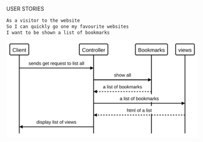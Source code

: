 USER STORIES

```
As a visitor to the website
So I can quickly go one my favourite websites
I want to be shown a list of bookmarks
```
<img src="./bookmarks1.svg" />
